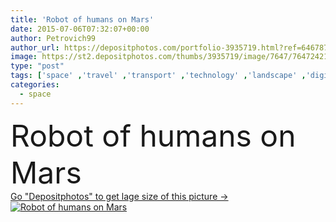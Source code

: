 ```yaml
---
title: 'Robot of humans on Mars'
date: 2015-07-06T07:32:07+00:00
author: Petrovich99
author_url: https://depositphotos.com/portfolio-3935719.html?ref=64678756
image: https://st2.depositphotos.com/thumbs/3935719/image/7647/76472421/api_thumb_450.jpg?forcejpeg=true
type: "post"
tags: ['space' ,'travel' ,'transport' ,'technology' ,'landscape' ,'digital' ,'planet' ,'rock' ,'science' ,'atmosphere' ,'astronomy' ,'robot' ,'desert' ,'discover' ,'fiction' ,'exploration' ,'valley' ,'landing' ,'mars' ,'rover' ,'marte' ]
categories: 
  - space
---
```

<div aling="center">
            <font size="60"> Robot of humans on Mars</font>   
</div>
<div>
    <a href='https://st2.depositphotos.com/thumbs/3935719/image/7647/76472421/api_thumb_450.jpg?forcejpeg=true?ref=64678756' target=_blank > Go "Depositphotos" to get lage size of this picture ->
        <img href='https://st2.depositphotos.com/thumbs/3935719/image/7647/76472421/api_thumb_450.jpg?forcejpeg=true?ref=64678756' src='https://st2.depositphotos.com/3935719/7647/i/950/depositphotos_76472421-stock-photo-robot-of-humans-on-mars.jpg?forcejpeg=true' alt='Robot of humans on Mars' >
    </a>
</div>
